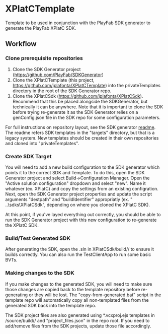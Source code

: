 # XPlatCTemplate
Template to be used in conjunction with the PlayFab SDK generator to generate the PlayFab XPlatC SDK.

## Workflow

### Clone prerequisite repositories
1. Clone the SDK Generator project (https://github.com/PlayFab/SDKGenerator)
2. Clone the XPlatCTemplate (this project, https://github.com/jplafonta/XPlatCTemplate) into the privateTemplates directory in the root of the SDK Generator repo.
3. Clone the XPlatCSdk (https://github.com/jplafonta/XPlatCSdk). Recommend that this be placed alongside the SDKGenerator, but technically it can be anywhere. Note that it is important to clone the SDK before trying re-generate it as the SDK Generator relies on a genConfig.json file in the SDK repo for some configuration parameters.

For full instructions on repository layout, see the SDK generator [readme](https://github.com/PlayFab/SDKGenerator/blob/master/README.md). The readme refers SDK templates in the "targets" directory, but that is a legacy system. New templates should be created in their own repositories and cloned into "privateTemplates".

### Create SDK Target
You will need to add a new build configuration to the SDK generator which points it to the correct SDK and Template. To do this, open the SDK Generator project and select Build->Configuration Manager. Open the "Active solution configuration" dropdown and select "new". Name it whatever (ex. XPlatC) and copy the settings from an existing configration. Next, open the SDK Generator project properties and update the script arguments "destpath" and "buildIdentifier" appropriatly (ex. " ..\sdks\XPlatCSdk", depending on where you cloned the XPlatC SDK).

At this point, if you've layed everything out correctly, you should be able to run the SDK Generator project with this new configuration to re-generate the XPlatC SDK.

### Build/Test Generated SDK
After generating the SDK, open the .sln in XPlatCSdk/build/<platform>/ to ensure it builds correctly. You can also run the TestClientApp to run some basic BVTs.

### Making changes to the SDK
If you make changes to the generated SDK, you will need to make sure those changes are copied back to the template repository before re-generating or they will be lost. The "copy-from-generated.bat" script in the template repo will automatically copy all non-templated files from the generated SDK back into the template repo.

The SDK project files are also generated using *.vcxproj.ejs templates in /source/build/<platform>/ and "project_files.json" in the repo root. If you need to add/remove files from the SDK projects, update those file accordingly.
